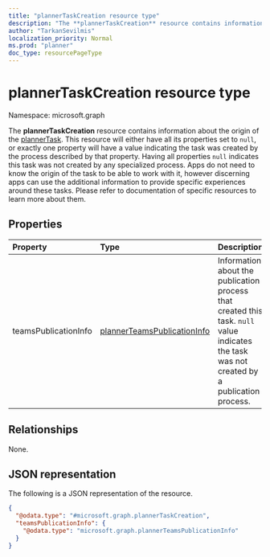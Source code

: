 ```yaml
---
title: "plannerTaskCreation resource type"
description: "The **plannerTaskCreation** resource contains information about the origin of the plannerTask."
author: "TarkanSevilmis"
localization_priority: Normal
ms.prod: "planner"
doc_type: resourcePageType
---
```


# plannerTaskCreation resource type

Namespace: microsoft.graph

The **plannerTaskCreation** resource contains information about the origin of the [plannerTask](plannerTask.md). This resource will either have all its properties set to `null`, or exactly one property will have a value indicating the task was created by the process described by that property. Having all properties `null` indicates this task was not created by any specialized process. Apps do not need to know the origin of the task to be able to work with it, however discerning apps can use the additional information to provide specific experiences around these tasks. Please refer to documentation of specific resources to learn more about them.

## Properties
|Property|Type|Description|
|:---|:---|:---|
|teamsPublicationInfo|[plannerTeamsPublicationInfo](../resources/plannerteamspublicationinfo.md)|Information about the publication process that created this task. `null` value indicates the task was not created by a publication process.|

## Relationships
None.

## JSON representation
The following is a JSON representation of the resource.
<!-- {
  "blockType": "resource",
  "@odata.type": "microsoft.graph.plannerTaskCreation"
}
-->
``` json
{
  "@odata.type": "#microsoft.graph.plannerTaskCreation",
  "teamsPublicationInfo": {
    "@odata.type": "microsoft.graph.plannerTeamsPublicationInfo"
  }
}
```


